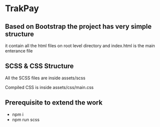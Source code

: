 # TrakPay


<h2>Based on Bootstrap the project has very simple structure</h2>
it contain all the html files on root level directory and index.html is the main enterance file
<h2>SCSS & CSS Structure</h2>
<p>All the SCSS files are inside assets/scss</p>
<p>Compiled CSS is inside assets/css/main.css</p>

## Prerequisite to extend the work

- npm i
- npm run scss
